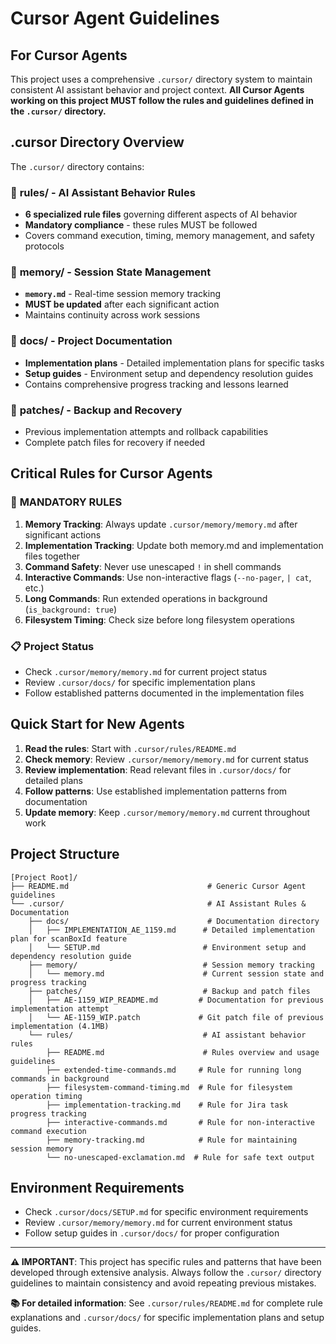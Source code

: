 # Cursor Agent Guidelines

## For Cursor Agents

This project uses a comprehensive `.cursor/` directory system to maintain consistent AI assistant behavior and project context. **All Cursor Agents working on this project MUST follow the rules and guidelines defined in the `.cursor/` directory.**

## .cursor Directory Overview

The `.cursor/` directory contains:

### 📁 **rules/** - AI Assistant Behavior Rules
- **6 specialized rule files** governing different aspects of AI behavior
- **Mandatory compliance** - these rules MUST be followed
- Covers command execution, timing, memory management, and safety protocols

### 📁 **memory/** - Session State Management  
- **`memory.md`** - Real-time session memory tracking
- **MUST be updated** after each significant action
- Maintains continuity across work sessions

### 📁 **docs/** - Project Documentation
- **Implementation plans** - Detailed implementation plans for specific tasks
- **Setup guides** - Environment setup and dependency resolution guides
- Contains comprehensive progress tracking and lessons learned

### 📁 **patches/** - Backup and Recovery
- Previous implementation attempts and rollback capabilities
- Complete patch files for recovery if needed

## Critical Rules for Cursor Agents

### 🚨 **MANDATORY RULES**
1. **Memory Tracking**: Always update `.cursor/memory/memory.md` after significant actions
2. **Implementation Tracking**: Update both memory.md and implementation files together
3. **Command Safety**: Never use unescaped `!` in shell commands
4. **Interactive Commands**: Use non-interactive flags (`--no-pager`, `| cat`, etc.)
5. **Long Commands**: Run extended operations in background (`is_background: true`)
6. **Filesystem Timing**: Check size before long filesystem operations

### 📋 **Project Status**
- Check `.cursor/memory/memory.md` for current project status
- Review `.cursor/docs/` for specific implementation plans
- Follow established patterns documented in the implementation files

## Quick Start for New Agents

1. **Read the rules**: Start with `.cursor/rules/README.md`
2. **Check memory**: Review `.cursor/memory/memory.md` for current status
3. **Review implementation**: Read relevant files in `.cursor/docs/` for detailed plans
4. **Follow patterns**: Use established implementation patterns from documentation
5. **Update memory**: Keep `.cursor/memory/memory.md` current throughout work

## Project Structure

```
[Project Root]/
├── README.md                               # Generic Cursor Agent guidelines
└── .cursor/                                # AI Assistant Rules & Documentation
    ├── docs/                               # Documentation directory
    │   ├── IMPLEMENTATION_AE_1159.md      # Detailed implementation plan for scanBoxId feature
    │   └── SETUP.md                       # Environment setup and dependency resolution guide
    ├── memory/                            # Session memory tracking
    │   └── memory.md                      # Current session state and progress tracking
    ├── patches/                           # Backup and patch files
    │   ├── AE-1159_WIP_README.md         # Documentation for previous implementation attempt
    │   └── AE-1159_WIP.patch             # Git patch file of previous implementation (4.1MB)
    └── rules/                             # AI assistant behavior rules
        ├── README.md                      # Rules overview and usage guidelines
        ├── extended-time-commands.md     # Rule for running long commands in background
        ├── filesystem-command-timing.md  # Rule for filesystem operation timing
        ├── implementation-tracking.md    # Rule for Jira task progress tracking
        ├── interactive-commands.md       # Rule for non-interactive command execution
        ├── memory-tracking.md            # Rule for maintaining session memory
        └── no-unescaped-exclamation.md  # Rule for safe text output
```

## Environment Requirements

- Check `.cursor/docs/SETUP.md` for specific environment requirements
- Review `.cursor/memory/memory.md` for current environment status
- Follow setup guides in `.cursor/docs/` for proper configuration

---

**⚠️ IMPORTANT**: This project has specific rules and patterns that have been developed through extensive analysis. Always follow the `.cursor/` directory guidelines to maintain consistency and avoid repeating previous mistakes.

**📚 For detailed information**: See `.cursor/rules/README.md` for complete rule explanations and `.cursor/docs/` for specific implementation plans and setup guides.
